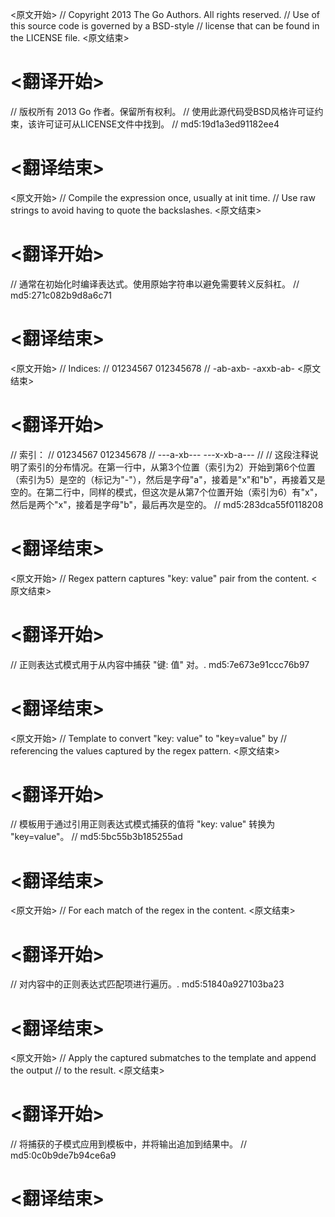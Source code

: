 
<原文开始>
// Copyright 2013 The Go Authors. All rights reserved.
// Use of this source code is governed by a BSD-style
// license that can be found in the LICENSE file.
<原文结束>

# <翻译开始>
// 版权所有 2013 Go 作者。保留所有权利。
// 使用此源代码受BSD风格许可证约束，该许可证可从LICENSE文件中找到。
// md5:19d1a3ed91182ee4
# <翻译结束>


<原文开始>
	// Compile the expression once, usually at init time.
	// Use raw strings to avoid having to quote the backslashes.
<原文结束>

# <翻译开始>
// 通常在初始化时编译表达式。使用原始字符串以避免需要转义反斜杠。
// md5:271c082b9d8a6c71
# <翻译结束>


<原文开始>
	// Indices:
	//    01234567   012345678
	//    -ab-axb-   -axxb-ab-
<原文结束>

# <翻译开始>
// 索引：
//    01234567   012345678
//    ---a-xb---  ---x-xb-a---
// 
// 这段注释说明了索引的分布情况。在第一行中，从第3个位置（索引为2）开始到第6个位置（索引为5）是空的（标记为"-"），然后是字母"a"，接着是"x"和"b"，再接着又是空的。在第二行中，同样的模式，但这次是从第7个位置开始（索引为6）有"x"，然后是两个"x"，接着是字母"b"，最后再次是空的。
// md5:283dca55f0118208
# <翻译结束>


<原文开始>
// Regex pattern captures "key: value" pair from the content.
<原文结束>

# <翻译开始>
// 正则表达式模式用于从内容中捕获 "键: 值" 对。. md5:7e673e91ccc76b97
# <翻译结束>


<原文开始>
	// Template to convert "key: value" to "key=value" by
	// referencing the values captured by the regex pattern.
<原文结束>

# <翻译开始>
// 模板用于通过引用正则表达式模式捕获的值将 "key: value" 转换为 "key=value"。
// md5:5bc55b3b185255ad
# <翻译结束>


<原文开始>
// For each match of the regex in the content.
<原文结束>

# <翻译开始>
// 对内容中的正则表达式匹配项进行遍历。. md5:51840a927103ba23
# <翻译结束>


<原文开始>
		// Apply the captured submatches to the template and append the output
		// to the result.
<原文结束>

# <翻译开始>
// 将捕获的子模式应用到模板中，并将输出追加到结果中。
// md5:0c0b9de7b94ce6a9
# <翻译结束>

